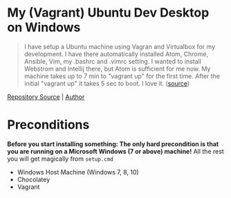# My (Vagrant) Ubuntu Dev Desktop on Windows

> I have setup a Ubuntu machine using Vagran and Virtualbox for my development. I have there automatically installed Atom, Chrome, Ansible, Vim, my .bashrc and .vimrc setting. I wanted to install Webstrom and Intellij there, but Atom is sufficient for me now. My machine takes up to 7 min to "vagrant up" for the first time. After the initial "vagrant up" it takes 5 sec to boot. I love it. ([source](http://stackoverflow.com/questions/16647069/should-i-use-vagrant-or-docker-for-creating-an-isolated-environment#comment60238918_21314566))

[Repository Source](https://github.com/Tset-Noitamotua/my-ubuntu) | [Author](https://github.com/Tset-Noitamotua)


#  Preconditions
**Before you start installing something: The only hard precondition
is that you are running on a Microsoft Windows (7 or above) machine!**
All the rest you will get magically from `setup.cmd`


- Windows Host Machine (Windows 7, 8, 10)
- Chocolatey
- Vagrant

